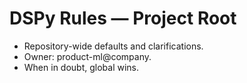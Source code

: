 # DSPy Rules — Project Root

- Repository-wide defaults and clarifications.
- Owner: product-ml@company.
- When in doubt, global wins.
